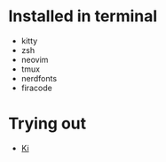 # Installed in terminal
* kitty
* zsh
* neovim
* tmux
* nerdfonts
* firacode

# Trying out
* [Ki](https://github.com/andweeb/ki)
